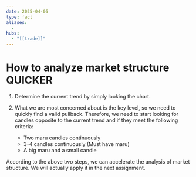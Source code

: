 ```yaml
---
date: 2025-04-05
type: fact
aliases:
  -
hubs:
  - "[[trade]]"
---
```


# How to analyze market structure QUICKER

1. Determine the current trend by simply looking the chart.

2. What we are most concerned about is the key level, so we need to quickly find a valid pullback. Therefore, we need to start looking for candles opposite to the current trend and if they meet the following criteria:
    - Two maru candles continuously
    - 3-4 candles continuously (Must have maru)
    - A big maru and a small candle

According to the above two steps, we can accelerate the analysis of market structure. We will actually apply it in the next assignment.

